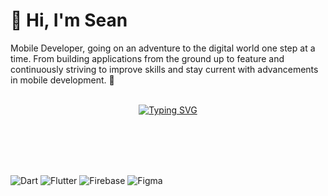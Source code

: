 # 👋 Hi, I'm Sean 

Mobile Developer, going on an adventure to the digital world one step at a time. From building applications from the ground up to feature and continuously striving to improve skills and stay current with advancements in mobile development.   🍂
<br/>
<br/>

<p align="center">
  <a href="https://git.io/typing-svg"><img src="https://readme-typing-svg.demolab.com?font=Sixtyfour+Convergence&pause=1000&width=435&lines=Always+learn+new+things" alt="Typing SVG" /></a>
</p>
<br/>
<br/>
<br/>
<br/>

![Dart](https://img.shields.io/badge/dart-%230175C2.svg?style=for-the-badge&logo=dart&logoColor=white) ![Flutter](https://img.shields.io/badge/Flutter-%2302569B.svg?style=for-the-badge&logo=Flutter&logoColor=white) ![Firebase](https://img.shields.io/badge/firebase-a08021?style=for-the-badge&logo=firebase&logoColor=ffcd34) ![Figma](https://img.shields.io/badge/figma-%23F24E1E.svg?style=for-the-badge&logo=figma&logoColor=white)
